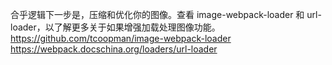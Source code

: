 合乎逻辑下一步是，压缩和优化你的图像。查看 image-webpack-loader 和 url-loader，以了解更多关于如果增强加载处理图像功能。
https://github.com/tcoopman/image-webpack-loader
https://webpack.docschina.org/loaders/url-loader
